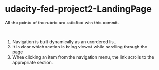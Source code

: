 # udacity-fed-project2-LandingPage

<p>All the points of the rubric are satisfied with this commit.</p> <br>

<ol>
<li>Navigation is built dynamically as an unordered list.</li>
<li>It is clear which section is being viewed while scrolling through the page.</li>
<li>When clicking an item from the navigation menu, the link scrolls to the appropriate section.</li>
</ol>

